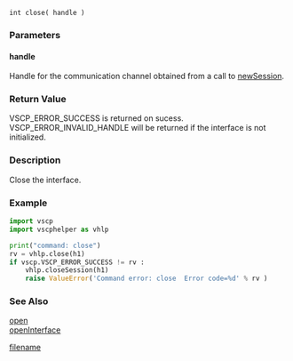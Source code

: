 

```clike
int close( handle )
```

### Parameters

#### handle
Handle for the communication channel obtained from a call to [newSession](newsession.md).

### Return Value
VSCP_ERROR_SUCCESS is returned on sucess. VSCP_ERROR_INVALID_HANDLE will be returned if the interface is not initialized. 

### Description
Close the interface. 


### Example

```python
import vscp
import vscphelper as vhlp

print("command: close")
rv = vhlp.close(h1)
if vscp.VSCP_ERROR_SUCCESS != rv :
    vhlp.closeSession(h1)
    raise ValueError('Command error: close  Error code=%d' % rv )
```

### See Also
[open](open.md)  
[openInterface](openinterface.md)  



[filename](./bottom_copyright.md ':include')
